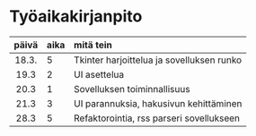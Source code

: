 # Työaikakirjanpito

| päivä | aika | mitä tein  |
| :----:|:-----| :-----|
| 18.3. | 5    | Tkinter harjoittelua ja sovelluksen runko |
| 19.3  | 2    | UI asettelua |
| 20.3  | 1    | Sovelluksen toiminnallisuus |
| 21.3  | 3    | UI parannuksia, hakusivun kehittäminen |
| 28.3  | 5    | Refaktorointia, rss parseri sovellukseen |
